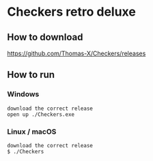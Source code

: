 # Checkers retro deluxe

## How to download
https://github.com/Thomas-X/Checkers/releases

## How to run
### Windows
```
download the correct release
open up ./Checkers.exe
```
### Linux / macOS
```
download the correct release
$ ./Checkers
```
